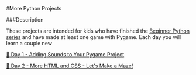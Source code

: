 #More Python Projects

###Description

These projects are intended for kids who have finished the [Beginner Python series](https://github.com/CoderDojoSV/beginner-python) and have made at least one game with Pygame. Each day you will learn a couple new 

[:rocket: Day 1 - Adding Sounds to Your Pygame Project](Day-1/)

[:rocket: Day 2 - More HTML and CSS - Let's Make a Maze!](Day-2/)



